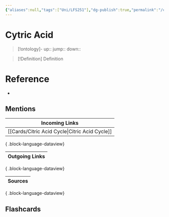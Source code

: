 ```yaml
---
{"aliases":null,"tags":["Uni/LFS251"],"dg-publish":true,"permalink":"/cards/cytric-acid/","dgPassFrontmatter":true}
---
```


# Cytric Acid

> [!ontology]-
> up:: 
> jump:: 
> down:: 

> [!Definition] Definition

# Reference

- 

## Mentions

| Incoming Links                                    |
| ------------------------------------------------- |
| [[Cards/Citric Acid Cycle\|Citric Acid Cycle]] |

{ .block-language-dataview}

| Outgoing Links |
| -------------- |

{ .block-language-dataview}

| Sources |
| ------- |

{ .block-language-dataview}

## Flashcards